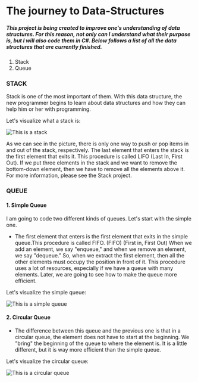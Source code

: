 # The journey to Data-Structures

##### This project is being created to improve one's understanding of data structures. For this reason, not only can I understand what their purpose is, but I will also code them in C#. Below follows a list of all the data structures that are currently finished.

1. Stack
2. Queue



### STACK

Stack is one of the most important of them. With this data structure, the new programmer begins to learn about data structures and how they can help him or her with programming.

Let's visualize what a stack is:

![This is a stack](https://holycoders.com/content/images/wordpress/2020/04/Stack-data-structure.png)

  As we can see in the picture, there is only one way to push or pop items in and out of the stack, respectively. The last element that enters the stack is the first element that exits it. This procedure is called LIFO (Last In, First Out). If we put three elements in the stack and we want to remove the bottom-down element, then we have to remove all the elements above it. For more information, please see the Stack project. 


### QUEUE

#### 1. Simple Queue

I am going to code two different kinds of queues. Let's start with the simple one.

  * The first element that enters is the first element that exits in the simple queue.This procedure is called FIFO.
(FIFO) (First in, First Out) When we add an element, we say "enqueue," and when we remove an element, we say "dequeue." So, when we extract the first element, then all the other elements must occupy the position in front of it. This procedure uses a lot of resources, especially if we have a queue with many elements. Later, we are going to see how to make the queue more efficient.

Let's visualize the simple queue:

![This is a simple queue](https://cdn.programiz.com/sites/tutorial2program/files/simple-queue_0.png)

#### 2. Circular Queue

  * The difference between this queue and the previous one is that in a circular queue, the element does not have to start at the beginning. We "bring" the beginning of the queue to where the element is. It is a little different, but it is way more efficient than the simple queue. 

Let's visualize the circular queue:

![This is a circular queue](https://static.javatpoint.com/ds/images/circular-queue.png)

